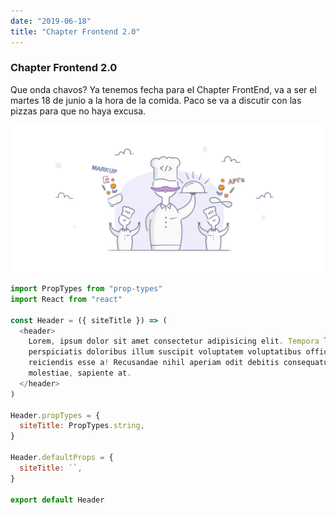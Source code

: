 ```yaml
---
date: "2019-06-18"
title: "Chapter Frontend 2.0"
---
```


### Chapter Frontend 2.0

Que onda chavos? Ya tenemos fecha para el Chapter FrontEnd, va a ser el martes 18 de junio a la hora de la comida. Paco se va a discutir con las pizzas para que no haya excusa.

!['mi imagen'](JamStack-docs.png)

```js
import PropTypes from "prop-types"
import React from "react"

const Header = ({ siteTitle }) => (
  <header>
    Lorem, ipsum dolor sit amet consectetur adipisicing elit. Tempora libero
    perspiciatis doloribus illum suscipit voluptatem voluptatibus officiis
    reiciendis esse a! Recusandae nihil aperiam odit debitis consequatur ipsam
    molestiae, sapiente at.
  </header>
)

Header.propTypes = {
  siteTitle: PropTypes.string,
}

Header.defaultProps = {
  siteTitle: ``,
}

export default Header
```

